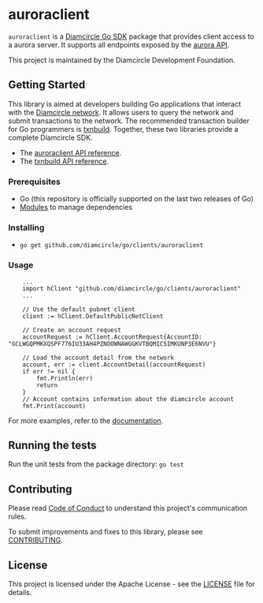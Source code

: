# auroraclient


`auroraclient` is a [Diamcircle Go SDK](https://developers.diamcircle.org/api/) package that provides client access to a aurora server. It supports all endpoints exposed by the [aurora API](https://developers.diamcircle.org/api/introduction/).

This project is maintained by the Diamcircle Development Foundation.

## Getting Started
This library is aimed at developers building Go applications that interact with the [Diamcircle network](https://www.diamcircle.org/). It allows users to query the network and submit transactions to the network. The recommended transaction builder for Go programmers is [txnbuild](https://github.com/diamcircle/go/tree/master/txnbuild). Together, these two libraries provide a complete Diamcircle SDK.

* The [auroraclient API reference](https://godoc.org/github.com/diamcircle/go/clients/auroraclient).
* The [txnbuild API reference](https://godoc.org/github.com/diamcircle/go/txnbuild).

### Prerequisites
* Go (this repository is officially supported on the last two releases of Go)
* [Modules](https://github.com/golang/go/wiki/Modules) to manage dependencies

### Installing
* `go get github.com/diamcircle/go/clients/auroraclient`

### Usage

``` golang
    ...
    import hClient "github.com/diamcircle/go/clients/auroraclient"
    ...

    // Use the default pubnet client
    client := hClient.DefaultPublicNetClient

    // Create an account request
    accountRequest := hClient.AccountRequest{AccountID: "GCLWGQPMKXQSPF776IU33AH4PZNOOWNAWGGKVTBQMIC5IMKUNP3E6NVU"}

    // Load the account detail from the network
    account, err := client.AccountDetail(accountRequest)
    if err != nil {
        fmt.Println(err)
        return
    }
    // Account contains information about the diamcircle account
    fmt.Print(account)
```
For more examples, refer to the [documentation](https://godoc.org/github.com/diamcircle/go/clients/auroraclient).

## Running the tests
Run the unit tests from the package directory: `go test`

## Contributing
Please read [Code of Conduct](https://github.com/diamcircle/.github/blob/master/CODE_OF_CONDUCT.md) to understand this project's communication rules.

To submit improvements and fixes to this library, please see [CONTRIBUTING](../CONTRIBUTING.md).

## License
This project is licensed under the Apache License - see the [LICENSE](../../LICENSE-APACHE.txt) file for details.
